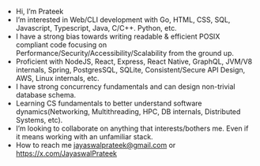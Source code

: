 - Hi, I’m Prateek
- I’m interested in Web/CLI development with Go, HTML, CSS, SQL, Javascript, Typescript, Java, C/C++. Python, etc.
- I have a strong bias towards writing readable & efficient POSIX compliant code focusing on Performance/Security/Accessibility/Scalability from the ground up.
- Proficient with NodeJS, React, Express, React Native, GraphQL, JVM/V8 internals, Spring, PostgresSQL, SQLite, Consistent/Secure API Design, AWS, Linux internals, etc.
- I have strong concurrency fundamentals and can design non-trivial database schema.
- Learning CS fundamentals to better understand software dynamics(Networking, Multithreading, HPC, DB internals, Distributed Systems, etc).
- I’m looking to collaborate on anything that interests/bothers me. Even if it means working with an unfamiliar stack.
- How to reach me jayaswalprateek@gmail.com or https://x.com/JayaswalPrateek

<!---
JayaswalPrateek/JayaswalPrateek is a ✨ special ✨ repository because its `README.md` (this file) appears on your GitHub profile.
You can click the Preview link to take a look at your changes.
--->
